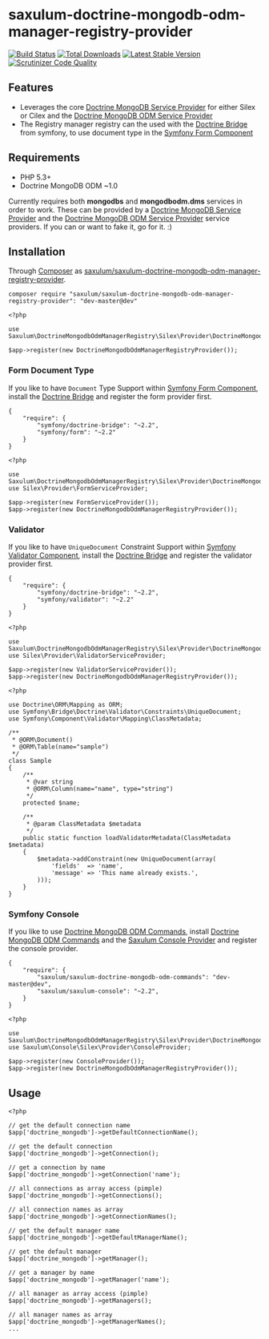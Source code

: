 saxulum-doctrine-mongodb-odm-manager-registry-provider
======================================================

[![Build Status](https://api.travis-ci.org/saxulum/saxulum-doctrine-mongodb-odm-manager-registry-provider.png?branch=master)](https://travis-ci.org/saxulum/saxulum-doctrine-mongodb-odm-manager-registry-provider)
[![Total Downloads](https://poser.pugx.org/saxulum/saxulum-doctrine-mongodb-odm-manager-registry-provider/downloads.png)](https://packagist.org/packages/saxulum/saxulum-doctrine-mongodb-odm-manager-registry-provider)
[![Latest Stable Version](https://poser.pugx.org/saxulum/saxulum-doctrine-mongodb-odm-manager-registry-provider/v/stable.png)](https://packagist.org/packages/saxulum/saxulum-doctrine-mongodb-odm-manager-registry-provider)
[![Scrutinizer Code Quality](https://scrutinizer-ci.com/g/saxulum/saxulum-doctrine-mongodb-odm-manager-registry-provider/badges/quality-score.png)](https://scrutinizer-ci.com/g/saxulum/saxulum-doctrine-mongodb-odm-manager-registry-provider)

Features
--------

 * Leverages the core [Doctrine MongoDB Service Provider][1] for either Silex or Cilex and the [Doctrine MongoDB ODM Service Provider][2]
 * The Registry manager registry can the used with the [Doctrine Bridge][4] from symfony, to use document type in the [Symfony Form Component][5] 

Requirements
------------

 * PHP 5.3+
 * Doctrine MongoDB ODM ~1.0
 
Currently requires both **mongodbs** and **mongodbodm.dms** services in order to work.
These can be provided by a [Doctrine MongoDB Service Provider][1] and the [Doctrine MongoDB ODM Service Provider][2] service providers.
If you can or want to fake it, go for it. :)

Installation
------------
 
Through [Composer](http://getcomposer.org) as [saxulum/saxulum-doctrine-mongodb-odm-manager-registry-provider][6].

```{.sh}
composer require "saxulum/saxulum-doctrine-mongodb-odm-manager-registry-provider": "dev-master@dev"
```

```{.php}
<?php

use Saxulum\DoctrineMongodbOdmManagerRegistry\Silex\Provider\DoctrineMongodbOdmManagerRegistryProvider;

$app->register(new DoctrineMongodbOdmManagerRegistryProvider());
```

### Form Document Type

If you like to have `Document` Type Support within [Symfony Form Component][5], install the [Doctrine Bridge][4] and register the form provider first.

```{.json}
{
    "require": {
        "symfony/doctrine-bridge": "~2.2",
        "symfony/form": "~2.2"
    }
}
```

```{.php}
<?php

use Saxulum\DoctrineMongodbOdmManagerRegistry\Silex\Provider\DoctrineMongodbOdmManagerRegistryProvider;
use Silex\Provider\FormServiceProvider;

$app->register(new FormServiceProvider());
$app->register(new DoctrineMongodbOdmManagerRegistryProvider());
```

### Validator

If you like to have `UniqueDocument` Constraint Support within [Symfony Validator Component][9], install the [Doctrine Bridge][4] and register the validator provider first.

```{.json}
{
    "require": {
        "symfony/doctrine-bridge": "~2.2",
        "symfony/validator": "~2.2"
    }
}
```

```{.php}
<?php

use Saxulum\DoctrineMongodbOdmManagerRegistry\Silex\Provider\DoctrineMongodbOdmManagerRegistryProvider;
use Silex\Provider\ValidatorServiceProvider;

$app->register(new ValidatorServiceProvider());
$app->register(new DoctrineMongodbOdmManagerRegistryProvider());
```

```{.php}
<?php

use Doctrine\ORM\Mapping as ORM;
use Symfony\Bridge\Doctrine\Validator\Constraints\UniqueDocument;
use Symfony\Component\Validator\Mapping\ClassMetadata;

/**
 * @ORM\Document()
 * @ORM\Table(name="sample")
 */
class Sample
{
    /**
     * @var string
     * @ORM\Column(name="name", type="string")
     */
    protected $name;

    /**
     * @param ClassMetadata $metadata
     */
    public static function loadValidatorMetadata(ClassMetadata $metadata)
    {
        $metadata->addConstraint(new UniqueDocument(array(
            'fields'  => 'name',
            'message' => 'This name already exists.',
        )));
    }
}
```

### Symfony Console

If you like to use [Doctrine MongoDB ODM Commands][7], install [Doctrine MongoDB ODM Commands][7] and the [Saxulum Console Provider][8] and register the console provider.

```{.json}
{
    "require": {
        "saxulum/saxulum-doctrine-mongodb-odm-commands": "dev-master@dev",
        "saxulum/saxulum-console": "~2.2",
    }
}
```

```{.php}
<?php

use Saxulum\DoctrineMongodbOdmManagerRegistry\Silex\Provider\DoctrineMongodbOdmManagerRegistryProvider;
use Saxulum\Console\Silex\Provider\ConsoleProvider;

$app->register(new ConsoleProvider());
$app->register(new DoctrineMongodbOdmManagerRegistryProvider());
```

Usage
-----

```{.php}
<?php

// get the default connection name
$app['doctrine_mongodb']->getDefaultConnectionName();

// get the default connection 
$app['doctrine_mongodb']->getConnection();

// get a connection by name
$app['doctrine_mongodb']->getConnection('name');

// all connections as array access (pimple)
$app['doctrine_mongodb']->getConnections();

// all connection names as array
$app['doctrine_mongodb']->getConnectionNames();

// get the default manager name
$app['doctrine_mongodb']->getDefaultManagerName();

// get the default manager
$app['doctrine_mongodb']->getManager();

// get a manager by name
$app['doctrine_mongodb']->getManager('name');

// all manager as array access (pimple)
$app['doctrine_mongodb']->getManagers();

// all manager names as array
$app['doctrine_mongodb']->getManagerNames();
...
```

[1]: https://github.com/saxulum/saxulum-doctrine-mongodb-provider
[2]: https://github.com/saxulum/saxulum-doctrine-mongodb-odm-provider
[4]: https://github.com/symfony/DoctrineBridge
[5]: https://github.com/symfony/Form
[6]: https://packagist.org/packages/saxulum/saxulum-doctrine-mongodb-odm-manager-registry-provider
[7]: https://packagist.org/packages/saxulum/saxulum-doctrine-mongodb-odm-commands
[8]: https://packagist.org/packages/saxulum/saxulum-console
[9]: https://github.com/symfony/Validator
